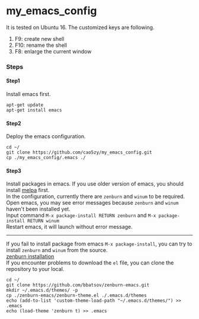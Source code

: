 # my_emacs_config

It is tested on Ubuntu 16. 
The customized keys are following.  
1. F9: create new shell
2. F10: rename the shell
3. F8: enlarge the current window

### Steps
#### Step1
Install emacs first.  
```
apt-get update
apt-get install emacs
```
#### Step2
Deploy the emacs configuration.  
```
cd ~/
git clone https://github.com/cao5zy/my_emacs_config.git
cp ./my_emacs_config/.emacs ./
```

#### Step3
Install packages in emacs. If you use older version of emacs, you should install [melpa](https://github.com/melpa/melpa) first.  
In the configuration, currently there are `zenburn` and `winum` to be required.  
Open emacs, you may see error messages because `zenburn` and `winum` haven't been installed yet.  
Input command `M-x package-install RETURN zenburn` and `M-x package-install RETURN winum`   
Restart emacs, it will launch without error message.  

---
If you fail to install package from emacs `M-x package-install`, you can try to install `zenburn` and `winum` from the source.    
[zenburn installation](https://github.com/bbatsov/zenburn-emacs)   
If you encounter problems to download the `el` file, you can clone the repository to your local.   
```
cd ~/
git clone https://github.com/bbatsov/zenburn-emacs.git
mkdir ~/.emacs.d/themes/ -p
cp ./zenburn-emacs/zenburn-theme.el ./.emacs.d/themes
echo (add-to-list 'custom-theme-load-path "~/.emacs.d/themes/") >> .emacs
echo (load-theme 'zenburn t) >> .emacs
```


